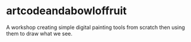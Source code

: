 # artcodeandabowloffruit
A workshop creating simple digital painting tools from scratch then using them to draw what we see.
